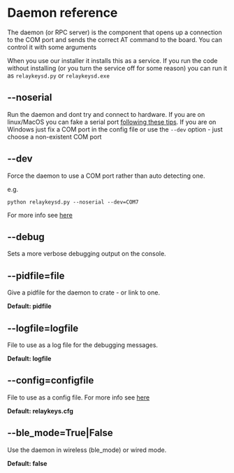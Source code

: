 # Daemon reference

The daemon (or RPC server) is the component that opens up a connection to the COM port and sends the correct AT command to the board. You can control it with some arguments

When you use our installer it installs this as a service. If you run the code without installing (or you turn the service off for some reason) you can run it as `relaykeysd.py` or `relaykeysd.exe`&#x20;

## --noserial

Run the daemon and dont try and connect to hardware. If you are on linux/MacOS you can fake a serial port [following these tips](../../developers/supported-boards.html#developing-without-a-board). If you are on Windows just fix a COM port in the config file or use the `--dev` option - just choose a non-existent COM port

## --dev

Force the daemon to use a COM port rather than auto detecting one.

e.g.

`python relaykeysd.py --noserial --dev=COM7`

For more info see [here](../../developers/relaykeys-cfg.html#dev-defining-your-port-of-the-relaykeys-hardware)

## --debug

Sets a more verbose debugging output on the console.

## --pidfile=file

Give a pidfile for the daemon to crate - or link to one.

**Default: pidfile**

## --logfile=logfile

File to use as a log file for the debugging messages.

**Default: logfile**

## --config=configfile

File to use as a config file. For more info see [here](../../developers/relaykeys-cfg.html)

**Default: relaykeys.cfg**

## --**ble\_mode=True|False**

Use the daemon in wireless (ble\_mode) or wired mode.

**Default: false**

